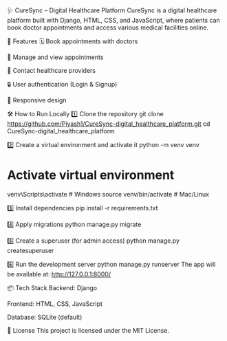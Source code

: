 🩺 CureSync – Digital Healthcare Platform
CureSync is a digital healthcare platform built with Django, HTML, CSS, and JavaScript, where patients can book doctor appointments and access various medical facilities online.

🚀 Features
🗓 Book appointments with doctors

📅 Manage and view appointments

💬 Contact healthcare providers

🔒 User authentication (Login & Signup)

📱 Responsive design

🛠 How to Run Locally
1️⃣ Clone the repository
git clone https://github.com/Piyash1/CureSync-digital_healthcare_platform.git
cd CureSync-digital_healthcare_platform

2️⃣ Create a virtual environment and activate it
python -m venv venv
# Activate virtual environment
venv\Scripts\activate     # Windows
source venv/bin/activate  # Mac/Linux

3️⃣ Install dependencies
pip install -r requirements.txt

4️⃣ Apply migrations
python manage.py migrate

5️⃣ Create a superuser (for admin access)
python manage.py createsuperuser

6️⃣ Run the development server
python manage.py runserver
The app will be available at: http://127.0.0.1:8000/

📦 Tech Stack
Backend: Django

Frontend: HTML, CSS, JavaScript

Database: SQLite (default)

📜 License
This project is licensed under the MIT License.
